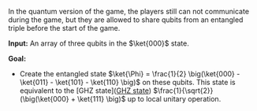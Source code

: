 In the quantum version of the game, the players still can not communicate during the game, but they are allowed to share
qubits from an entangled triple before the start of the game.

**Input:**
An array of three qubits in the $\ket{000}$ state.

**Goal:**
- Create the entangled state $\ket{\Phi} = \frac{1}{2} \big(\ket{000} - \ket{011} - \ket{101} - \ket{110} \big)$ on these qubits.
This state is equivalent to the [GHZ state]([GHZ state](https://en.wikipedia.org/wiki/Greenberger%E2%80%93Horne%E2%80%93Zeilinger_state))
$\frac{1}{\sqrt{2}} (\big(\ket{000} + \ket{111} \big)$ up to local unitary operation.
